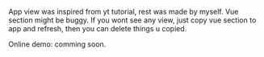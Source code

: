 App view was inspired from yt tutorial, rest was made by myself. Vue section might be buggy. If you wont see any view, just copy vue section to app and refresh, then you can delete things u copied.

Online demo: comming soon.
